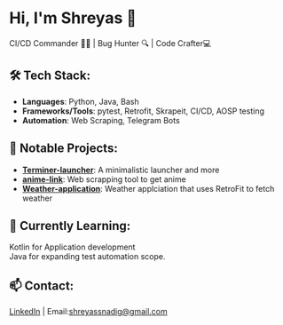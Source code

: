 # Hi, I'm Shreyas 👋
CI/CD Commander  🧙‍♂️ | Bug Hunter 🔍 |  Code Crafter💻

## 🛠️ Tech Stack:
- **Languages**: Python, Java, Bash
- **Frameworks/Tools**: pytest, Retrofit, Skrapeit, CI/CD, AOSP testing
- **Automation**: Web Scraping, Telegram Bots

## 🚀 Notable Projects:
- **[Terminer-launcher](https://github.com/ShreyasSSN/terminer-launcher)**: A minimalistic launcher and more
- **[anime-link](https://github.com/ShreyasSSN/get_anime_link)**: Web scrapping tool to get anime
- **[Weather-application](https://github.com/ShreyasSSN/Weather-Application)**: Weather applciation that uses RetroFit to fetch weather

## 🌱 Currently Learning:
Kotlin for Application development  
Java for expanding test automation scope.

## 📫 Contact:
[LinkedIn](https://www.linkedin.com/in/shreyas-nadig-72824317b/) | Email:shreyassnadig@gmail.com


<!---
ShreyasSSN/ShreyasSSN is a ✨ special ✨ repository because its `README.md` (this file) appears on your GitHub profile.
You can click the Preview link to take a look at your changes.
--->

